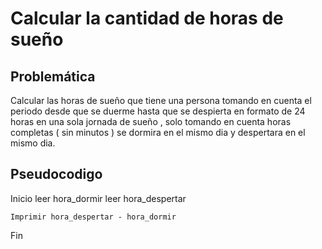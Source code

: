 # Calcular la cantidad de horas de sueño

## Problemática

Calcular las horas de sueño que tiene una persona tomando en cuenta el periodo desde que se duerme hasta que se despierta en formato de 24 horas en una sola jornada de sueño , solo tomando en cuenta horas completas ( sin minutos ) se dormira en el mismo dia y despertara en el mismo dia.

## Pseudocodigo
Inicio
    leer hora_dormir
    leer hora_despertar

    Imprimir hora_despertar - hora_dormir

Fin